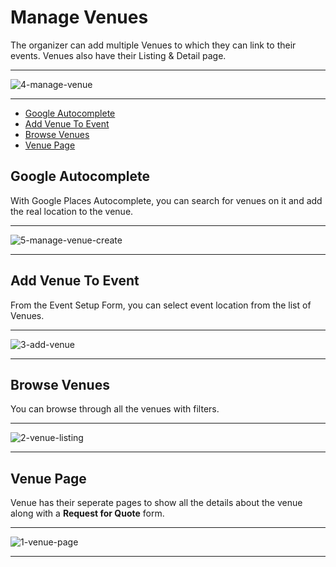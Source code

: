 # Manage Venues

The organizer can add multiple Venues to which they can link to their events. Venues also have their Listing & Detail page.

---

![4-manage-venue](/images/v2/ManageVenuesImages/4-manage-venue.webp "4-manage-venue")

---

- [Google Autocomplete](#Google-Autocomplete)
- [Add Venue To Event](#add-venue-to-event)
- [Browse Venues](#browse-venues)
- [Venue Page](#venue-page)



<a name="Google-Autocomplete"></a>
## Google Autocomplete

With Google Places Autocomplete, you can search for venues on it and add the real location to the venue.

---

![5-manage-venue-create](/images/v2/ManageVenuesImages/5-manage-venue-create.webp "5-manage-venue-create")

---



<a name="add-venue-to-event"></a>
## Add Venue To Event

From the Event Setup Form, you can select event location from the list of Venues.

---

![3-add-venue](/images/v2/ManageVenuesImages/3-add-venue.webp "3-add-venue")

---


<a name="browse-venues"></a>
## Browse Venues

You can browse through all the venues with filters.

---

![2-venue-listing](/images/v2/ManageVenuesImages/2-venue-listing.webp "2-venue-listing")

---


<a name="venue-page"></a>
## Venue Page

Venue has their seperate pages to show all the details about the venue along with a **Request for Quote** form.

---

![1-venue-page](/images/v2/ManageVenuesImages/1-venue-page.webp "1-venue-page")

---